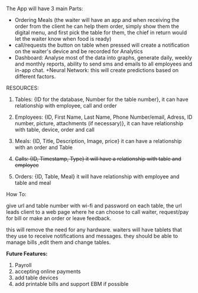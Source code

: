 The App will have 3 main Parts:
+ Ordering Meals (the waiter will have an app and when receiving the order from the client he can help them order, simply show them the digital menu, and first pick the table for them, the chief in return would let the waiter know when food is ready)
+ call/requests the button on table when pressed will create a notification on the waiter's device and be recorded for Analytics
+ Dashboard: Analyse most of the data into graphs, generate daily, weekly and monthly reports, ability to send sms and emails to all employees and in-app chat.
+Neural Network: this will create predictions based on different factors.



RESOURCES:

1. Tables: {ID for the database, Number for the table number}, it can have relationship with employee, call and order

2. Employees: {ID, First Name, Last Name, Phone Number/email, Adress, ID number, picture, attachments (if necessary)}, it can have relationship with table, device, order and call

3. Meals: {ID, Title, Description, Image, price} it can have a relationship with an order and Table

4. ~~Calls: {ID, Timestamp, Type} it will have a relationship with table and employee~~

5. Orders: {ID, Table, Meal} it will have relationship with employee and table and meal

How To:

give url and table number with wi-fi and password on each table, the url leads client to a web page where he can choose to call waiter, request/pay for bill or make an order or leave feedback.

this will remove the need for any hardware. waiters will have tablets that they use to receive notifications and messages. they should be able to manage bills ,edit them and change tables.

**Future Features:**
1. Payroll
2. accepting online payments
3. add table devices
4. add printable bills and support EBM if possible